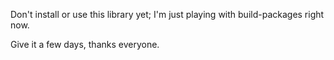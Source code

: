 Don't install or use this library yet; I'm just playing with build-packages right now.

Give it a few days, thanks everyone.
